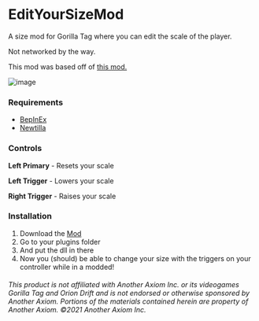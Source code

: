 # EditYourSizeMod
A size mod for Gorilla Tag where you can edit the scale of the player.

Not networked by the way.

This mod was based off of [this mod.](https://github.com/Rateix/EditYourArmLengthMod)

![image](https://github.com/user-attachments/assets/e2f32249-2116-42df-aae2-1595019c8899)

### **Requirements**
 - [BepInEx](<https://github.com/BepInEx/BepInEx/releases/latest>)
 - [Newtilla](https://github.com/Loafiat/Newtilla)
### **Controls** 
**Left Primary** - Resets your scale

**Left Trigger** - Lowers your scale

**Right Trigger** - Raises your scale
### **Installation**
1. Download the [Mod](https://github.com/defaultuser0-nerd/EditYourSizeMod/releases/latest)
2. Go to your plugins folder
3. And put the dll in there
4. Now you (should) be able to change your size with the triggers on your controller while in a modded!
   
###### This product is not affiliated with Another Axiom Inc. or its videogames Gorilla Tag and Orion Drift and is not endorsed or otherwise sponsored by Another Axiom. Portions of the materials contained herein are property of Another Axiom. ©2021 Another Axiom Inc.
